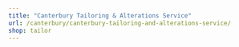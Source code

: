 ```yaml
---
title: "Canterbury Tailoring & Alterations Service"
url: /canterbury/canterbury-tailoring-and-alterations-service/
shop: tailor
---
```

